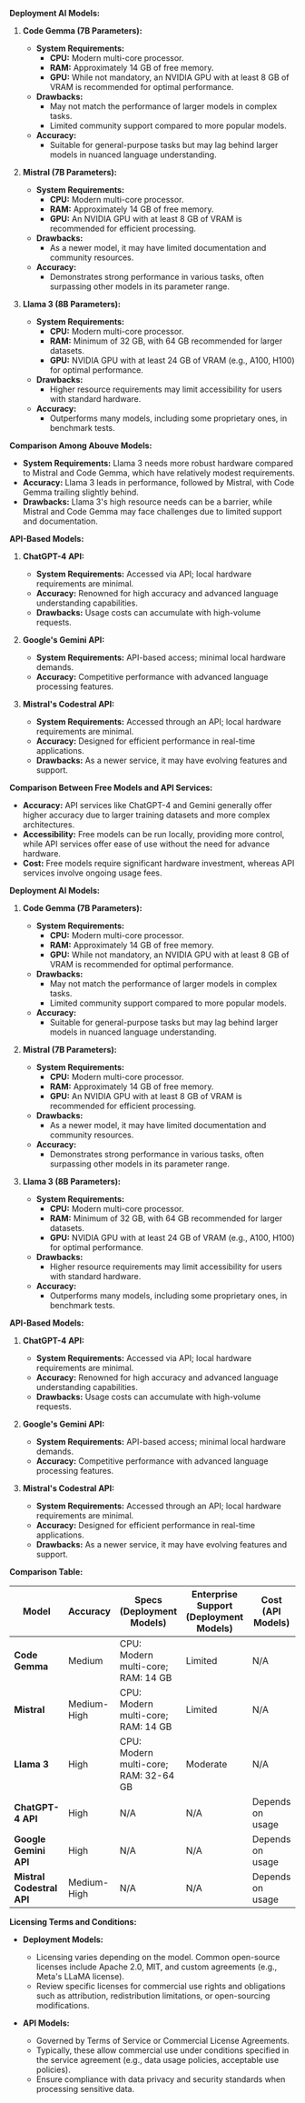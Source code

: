 
**Deployment AI Models:**

1. **Code Gemma (7B Parameters):**
   - **System Requirements:**
     - **CPU:** Modern multi-core processor.
     - **RAM:** Approximately 14 GB of free memory. 
     - **GPU:** While not mandatory, an NVIDIA GPU with at least 8 GB of VRAM is recommended for optimal performance. 
   - **Drawbacks:**
     - May not match the performance of larger models in complex tasks.
     - Limited community support compared to more popular models.
   - **Accuracy:**
     - Suitable for general-purpose tasks but may lag behind larger models in nuanced language understanding.

2. **Mistral (7B Parameters):**
   - **System Requirements:**
     - **CPU:** Modern multi-core processor.
     - **RAM:** Approximately 14 GB of free memory. 
     - **GPU:** An NVIDIA GPU with at least 8 GB of VRAM is recommended for efficient processing. 
   - **Drawbacks:**
     - As a newer model, it may have limited documentation and community resources.
   - **Accuracy:**
     - Demonstrates strong performance in various tasks, often surpassing other models in its parameter range. 

3. **Llama 3 (8B Parameters):**
   - **System Requirements:**
     - **CPU:** Modern multi-core processor.
     - **RAM:** Minimum of 32 GB, with 64 GB recommended for larger datasets. 
     - **GPU:** NVIDIA GPU with at least 24 GB of VRAM (e.g., A100, H100) for optimal performance. 
   - **Drawbacks:**
     - Higher resource requirements may limit accessibility for users with standard hardware.
   - **Accuracy:**
     - Outperforms many models, including some proprietary ones, in benchmark tests. 

**Comparison Among Abouve Models:**
- **System Requirements:** Llama 3 needs more robust hardware compared to Mistral and Code Gemma, which have relatively modest requirements.
- **Accuracy:** Llama 3 leads in performance, followed by Mistral, with Code Gemma trailing slightly behind.
- **Drawbacks:** Llama 3's high resource needs can be a barrier, while Mistral and Code Gemma may face challenges due to limited support and documentation.

**API-Based Models:**

1. **ChatGPT-4 API:**
   - **System Requirements:** Accessed via API; local hardware requirements are minimal.
   - **Accuracy:** Renowned for high accuracy and advanced language understanding capabilities.
   - **Drawbacks:** Usage costs can accumulate with high-volume requests.

2. **Google's Gemini API:**
   - **System Requirements:** API-based access; minimal local hardware demands.
   - **Accuracy:** Competitive performance with advanced language processing features.

3. **Mistral's Codestral API:**
   - **System Requirements:** Accessed through an API; local hardware requirements are minimal.
   - **Accuracy:** Designed for efficient performance in real-time applications.
   - **Drawbacks:** As a newer service, it may have evolving features and support.

**Comparison Between Free Models and API Services:**
- **Accuracy:** API services like ChatGPT-4 and Gemini generally offer higher accuracy due to larger training datasets and more complex architectures.
- **Accessibility:** Free models can be run locally, providing more control, while API services offer ease of use without the need for advance hardware.
- **Cost:** Free models require significant hardware investment, whereas API services involve ongoing usage fees.























**Deployment AI Models:**

1. **Code Gemma (7B Parameters):**
   - **System Requirements:**
     - **CPU:** Modern multi-core processor.
     - **RAM:** Approximately 14 GB of free memory.
     - **GPU:** While not mandatory, an NVIDIA GPU with at least 8 GB of VRAM is recommended for optimal performance.
   - **Drawbacks:**
     - May not match the performance of larger models in complex tasks.
     - Limited community support compared to more popular models.
   - **Accuracy:**
     - Suitable for general-purpose tasks but may lag behind larger models in nuanced language understanding.

2. **Mistral (7B Parameters):**
   - **System Requirements:**
     - **CPU:** Modern multi-core processor.
     - **RAM:** Approximately 14 GB of free memory.
     - **GPU:** An NVIDIA GPU with at least 8 GB of VRAM is recommended for efficient processing.
   - **Drawbacks:**
     - As a newer model, it may have limited documentation and community resources.
   - **Accuracy:**
     - Demonstrates strong performance in various tasks, often surpassing other models in its parameter range.

3. **Llama 3 (8B Parameters):**
   - **System Requirements:**
     - **CPU:** Modern multi-core processor.
     - **RAM:** Minimum of 32 GB, with 64 GB recommended for larger datasets.
     - **GPU:** NVIDIA GPU with at least 24 GB of VRAM (e.g., A100, H100) for optimal performance.
   - **Drawbacks:**
     - Higher resource requirements may limit accessibility for users with standard hardware.
   - **Accuracy:**
     - Outperforms many models, including some proprietary ones, in benchmark tests.

**API-Based Models:**

1. **ChatGPT-4 API:**
   - **System Requirements:** Accessed via API; local hardware requirements are minimal.
   - **Accuracy:** Renowned for high accuracy and advanced language understanding capabilities.
   - **Drawbacks:** Usage costs can accumulate with high-volume requests.

2. **Google's Gemini API:**
   - **System Requirements:** API-based access; minimal local hardware demands.
   - **Accuracy:** Competitive performance with advanced language processing features.

3. **Mistral's Codestral API:**
   - **System Requirements:** Accessed through an API; local hardware requirements are minimal.
   - **Accuracy:** Designed for efficient performance in real-time applications.
   - **Drawbacks:** As a newer service, it may have evolving features and support.

**Comparison Table:**

| **Model**                | **Accuracy**  | **Specs (Deployment Models)**           | **Enterprise Support (Deployment Models)** | **Cost (API Models)** | **Drawbacks**                             |
|--------------------------|---------------|-----------------------------------------|--------------------------------------------|------------------------|-------------------------------------------|
| **Code Gemma**           | Medium        | CPU: Modern multi-core; RAM: 14 GB     | Limited                                     | N/A                    | Limited community support                |
| **Mistral**              | Medium-High   | CPU: Modern multi-core; RAM: 14 GB     | Limited                                     | N/A                    | Limited documentation                    |
| **Llama 3**              | High          | CPU: Modern multi-core; RAM: 32-64 GB  | Moderate                                    | N/A                    | High resource requirements               |
| **ChatGPT-4 API**        | High          | N/A                                     | N/A                                        | Depends on usage        | Usage costs                              |
| **Google Gemini API**    | High          | N/A                                     | N/A                                        | Depends on usage        | Evolving feature set                     |
| **Mistral Codestral API**| Medium-High   | N/A                                     | N/A                                        | Depends on usage        | Limited support as a newer service       |

**Licensing Terms and Conditions:**

- **Deployment Models:**
  - Licensing varies depending on the model. Common open-source licenses include Apache 2.0, MIT, and custom agreements (e.g., Meta's LLaMA license).
  - Review specific licenses for commercial use rights and obligations such as attribution, redistribution limitations, or open-sourcing modifications.

- **API Models:**
  - Governed by Terms of Service or Commercial License Agreements.
  - Typically, these allow commercial use under conditions specified in the service agreement (e.g., data usage policies, acceptable use policies).
  - Ensure compliance with data privacy and security standards when processing sensitive data.


